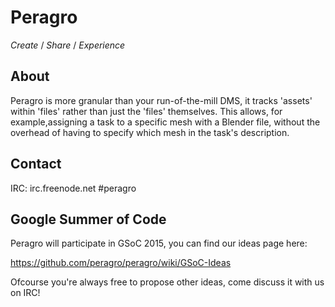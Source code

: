 Peragro
====

*Create* / *Share* / *Experience*

About
-----
Peragro is more granular than your run-of-the-mill DMS, it tracks 'assets' within 'files' rather than just the 'files' themselves. This allows, for example,assigning a task to a specific mesh with a Blender file, without the overhead of having to specify which mesh in the task's description.

Contact
--------
IRC: irc.freenode.net #peragro

Google Summer of Code
--------------------
Peragro will participate in GSoC 2015, you can find our ideas page here:

https://github.com/peragro/peragro/wiki/GSoC-Ideas

Ofcourse you're always free to propose other ideas, come discuss it with us on IRC!
